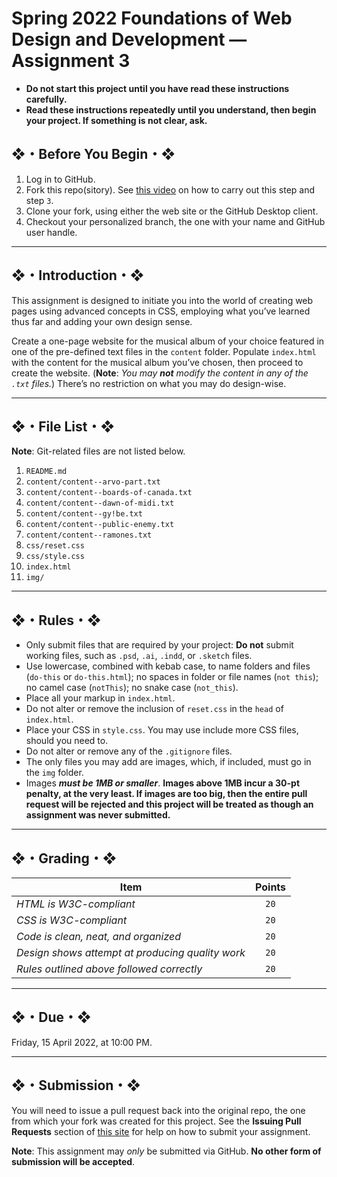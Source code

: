 # Spring 2022 Foundations of Web Design and Development — Assignment 3

* **Do not start this project until you have read these instructions carefully.**  
* **Read these instructions repeatedly until you understand, then begin your project. If something is not clear, ask.**  

## ❖・Before You Begin・❖
1. Log in to GitHub.
2. Fork this repo(sitory). See [this video](http://code-warrior.github.io/tutorials/git/github/forking-and-cloning-at-the-github-web-site/) on how to carry out this step and step `3`.
3. Clone your fork, using either the web site or the GitHub Desktop client.
4. Checkout your personalized branch, the one with your name and GitHub user handle.

---

## ❖・Introduction・❖
This assignment is designed to initiate you into the world of creating web pages using advanced concepts in CSS, employing what you’ve learned thus far and adding your own design sense.

Create a one-page website for the musical album of your choice featured in one of the pre-defined text files in the `content` folder. Populate `index.html` with the content for the musical album you’ve chosen, then proceed to create the website. (**Note**: *You may __not__ modify the content in any of the `.txt` files.*) There’s no restriction on what you may do design-wise.

---

## ❖・File List・❖
**Note**: Git-related files are not listed below.

01. `README.md`
02. `content/content--arvo-part.txt`
03. `content/content--boards-of-canada.txt`
04. `content/content--dawn-of-midi.txt`
05. `content/content--gy!be.txt`
06. `content/content--public-enemy.txt`
07. `content/content--ramones.txt`
08. `css/reset.css`
09. `css/style.css`
10. `index.html`
11. `img/`

---

## ❖・Rules・❖
* Only submit files that are required by your project: **Do not** submit working files, such as `.psd`, `.ai`, `.indd`, or `.sketch` files.
* Use lowercase, combined with kebab case, to name folders and files (`do-this` or `do-this.html`); no spaces in folder or file names (`not this`); no camel case (`notThis`); no snake case (`not_this`).
* Place all your markup in `index.html`.
* Do not alter or remove the inclusion of `reset.css` in the `head` of `index.html`.
* Place your CSS in `style.css`. You may use include more CSS files, should you need to.
* Do not alter or remove any of the `.gitignore` files.
* The only files you may add are images, which, if included, must go in the `img` folder.
* Images _**must be 1MB or smaller**_. **Images above 1MB incur a 30-pt penalty, at the very least. If images are too big, then the entire pull request will be rejected and this project will be treated as though an assignment was never submitted.**

---

## ❖・Grading・❖
| Item                                             | Points |
|--------------------------------------------------|:------:|
| *HTML is W3C-compliant*                          | `20`   |
| *CSS is W3C-compliant*                           | `20`   |
| *Code is clean, neat, and organized*             | `20`   |
| *Design shows attempt at producing quality work* | `20`   |
| *Rules outlined above followed correctly*        | `20`   |

---

## ❖・Due・❖
Friday, 15 April 2022, at 10:00 PM.

---

## ❖・Submission・❖
You will need to issue a pull request back into the original repo, the one from which your fork was created for this project. See the **Issuing Pull Requests** section of [this site](http://code-warrior.github.io/tutorials/git/github/index.html) for help on how to submit your assignment.

**Note**: This assignment may *only* be submitted via GitHub. **No other form of submission will be accepted**.
